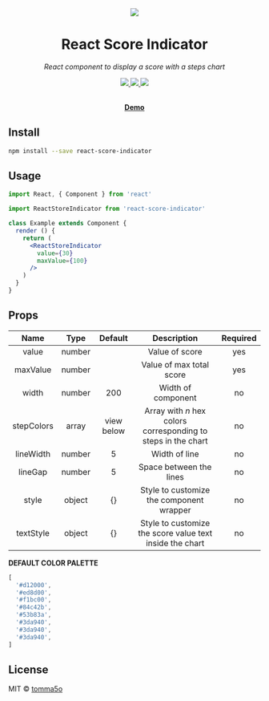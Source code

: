 <div align="center">
  <a href="https://github.com/tomma5o/react-score-indicator">
    <img src="http://mantovanig.it/media/react-score-indicator.png" />
  </a>
  <h1>React Score Indicator</h1>
  <p>
    <em>React component to display a score with a steps chart</em>
  </p>
  <p>
    <a href="https://github.com/tomma5o/react-score-indicator/commits/master">
      <img src="https://img.shields.io/github/last-commit/tomma5o/react-score-indicator.svg" />
    </a>
    <a href="https://www.npmjs.com/package/react-score-indicator">
      <img src="https://img.shields.io/npm/v/react-score-indicator.svg" />
    </a>
    <a href="https://standardjs.com">
      <img src="https://img.shields.io/badge/code_style-standard-brightgreen.svg" />
    </a>
  </p>
  <br>
  <a href="https://tomma5o.github.io/react-score-indicator"><b>Demo</b></a>
</div>


## Install

```bash
npm install --save react-score-indicator
```

## Usage

```jsx
import React, { Component } from 'react'

import ReactStoreIndicator from 'react-score-indicator'

class Example extends Component {
  render () {
    return (
      <ReactStoreIndicator
        value={30}
        maxValue={100}
      />
    )
  }
}
```

## Props

|    Name    |  Type  |   Default  |                         Description                          | Required |
|:----------:|:------:|:----------:|:------------------------------------------------------------:|:--------:|
| value      | number |            | Value of score                                               | yes      |
| maxValue   | number |            | Value of max total score                                     | yes      |
| width      | number | 200        | Width of component                                           | no       |
| stepColors | array  | view below | Array with _n_ hex colors corresponding to steps in the chart| no       |
| lineWidth  | number | 5          | Width of line                                                | no       |
| lineGap    | number | 5          | Space between the lines                                      | no       |
| style      | object | {}         | Style to customize the component wrapper                     | no       |
| textStyle  | object | {}         | Style to customize the score value text inside the chart     | no       |

**DEFAULT COLOR PALETTE**
```js
[
  '#d12000',
  '#ed8d00',
  '#f1bc00',
  '#84c42b',
  '#53b83a',
  '#3da940',
  '#3da940',
  '#3da940',
]
```

## License

MIT © [tomma5o](https://github.com/tomma5o)

